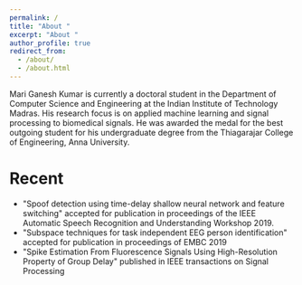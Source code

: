 ```yaml
---
permalink: /
title: "About "
excerpt: "About "
author_profile: true
redirect_from: 
  - /about/
  - /about.html
---
```


Mari Ganesh Kumar is currently a doctoral student in the Department of Computer Science and Engineering at the Indian Institute of Technology Madras. His research focus is on applied machine learning and signal processing to biomedical signals. He was awarded the medal for the best outgoing student for his undergraduate degree from the Thiagarajar College of Engineering, Anna University.


Recent
======
* "Spoof detection using time-delay shallow neural network and feature switching" accepted for publication in proceedings of the IEEE Automatic Speech Recognition and Understanding Workshop 2019.
* "Subspace techniques for task independent EEG person identification" accepted for publication in proceedings of EMBC 2019
* "Spike Estimation From Fluorescence Signals Using High-Resolution Property of Group Delay" published in IEEE transactions on Signal Processing